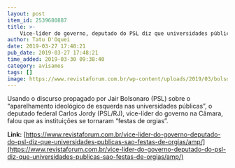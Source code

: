 ```yaml
---
layout: post
item_id: 2539680887
title: >-
    Vice-líder do governo, deputado do PSL diz que universidades públicas são “festas de orgias”
author: Tatu D'Oquei
date: 2019-03-27 17:48:21
pub_date: 2019-03-27 17:48:21
time_added: 2019-03-30 09:38:40
category: avisamos
tags: []
image: https://www.revistaforum.com.br/wp-content/uploads/2019/03/bolsonaro-carlos-jordy-flavio-bolsonaro.jpg
---
```


Usando o discurso propagado por Jair Bolsonaro (PSL) sobre o “aparelhamento ideológico de esquerda nas universidades públicas”, o deputado federal Carlos Jordy (PSL/RJ), vice-líder do governo na Câmara, falou que as instituições se tornaram “festas de orgias”.

**Link:** [https://www.revistaforum.com.br/vice-lider-do-governo-deputado-do-psl-diz-que-universidades-publicas-sao-festas-de-orgias/amp/](https://www.revistaforum.com.br/vice-lider-do-governo-deputado-do-psl-diz-que-universidades-publicas-sao-festas-de-orgias/amp/)

